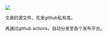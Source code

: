 
![](https://s2.loli.net/2022/04/16/ZtbkNyAQhGL9EHX.png)

文章的源文件，先发github私有库。

再通过github actions，自动分发至各个发布平台。
